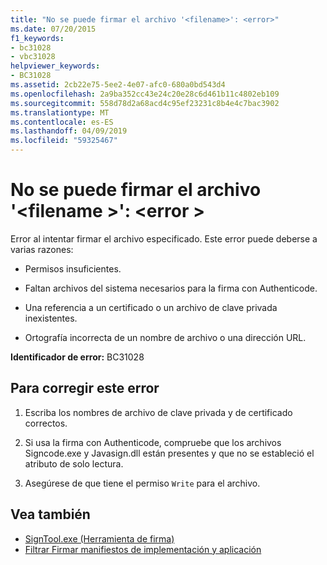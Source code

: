```yaml
---
title: "No se puede firmar el archivo '<filename>': <error>"
ms.date: 07/20/2015
f1_keywords:
- bc31028
- vbc31028
helpviewer_keywords:
- BC31028
ms.assetid: 2cb22e75-5ee2-4e07-afc0-680a0bd543d4
ms.openlocfilehash: 2a9ba352cc43e24c20e28c6d461b11c4802eb109
ms.sourcegitcommit: 558d78d2a68acd4c95ef23231c8b4e4c7bac3902
ms.translationtype: MT
ms.contentlocale: es-ES
ms.lasthandoff: 04/09/2019
ms.locfileid: "59325467"
---
```

# <a name="unable-to-sign-file-filename-error"></a>No se puede firmar el archivo '\<filename >': \<error >
Error al intentar firmar el archivo especificado. Este error puede deberse a varias razones:  
  
-   Permisos insuficientes.  
  
-   Faltan archivos del sistema necesarios para la firma con Authenticode.  
  
-   Una referencia a un certificado o un archivo de clave privada inexistentes.  
  
-   Ortografía incorrecta de un nombre de archivo o una dirección URL.  
  
 **Identificador de error:** BC31028  
  
## <a name="to-correct-this-error"></a>Para corregir este error  
  
1. Escriba los nombres de archivo de clave privada y de certificado correctos.  
  
2. Si usa la firma con Authenticode, compruebe que los archivos Signcode.exe y Javasign.dll están presentes y que no se estableció el atributo de solo lectura.  
  
3. Asegúrese de que tiene el permiso `Write` para el archivo.  
  
## <a name="see-also"></a>Vea también

- [SignTool.exe (Herramienta de firma)](../../framework/tools/signtool-exe.md)
- [Filtrar Firmar manifiestos de implementación y aplicación](/visualstudio/ide/how-to-sign-application-and-deployment-manifests)
